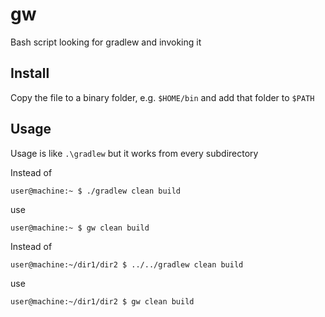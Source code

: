 # gw
Bash script looking for gradlew and invoking it

## Install
Copy the file to a binary folder, e.g. `$HOME/bin` and add that folder to `$PATH`

## Usage
Usage is like `.\gradlew` but it works from every subdirectory

Instead of
```
user@machine:~ $ ./gradlew clean build
```
use
```
user@machine:~ $ gw clean build
```

Instead of
```
user@machine:~/dir1/dir2 $ ../../gradlew clean build
```
use
```
user@machine:~/dir1/dir2 $ gw clean build
```
